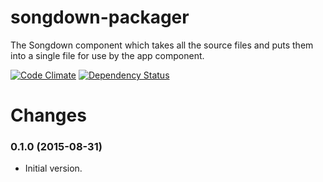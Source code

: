 # songdown-packager

The Songdown component which takes all the source files and puts them into a single file for use by the app component.

[![Code Climate](https://codeclimate.com/github/1vasari/songdown-packager/badges/gpa.svg)](https://codeclimate.com/github/1vasari/songdown-packager)
[![Dependency Status](https://david-dm.org/1vasari/songdown-packager.svg)](https://david-dm.org/1vasari/songdown-packager)

# Changes

### 0.1.0 (2015-08-31)
- Initial version.
